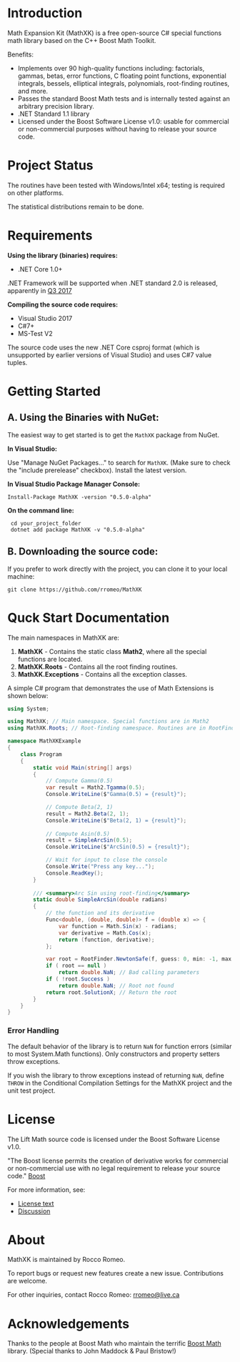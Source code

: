 # Introduction
Math Expansion Kit (MathXK) is a free open-source C# special functions math library based on the C++ Boost Math Toolkit. 

Benefits:
* Implements over 90 high-quality functions including: factorials, gammas, betas, error functions, C floating point functions, exponential integrals, bessels, elliptical integrals, polynomials, root-finding routines, and more.
* Passes the standard Boost Math tests and is internally tested against an arbitrary precision library. 
* .NET Standard 1.1 library
* Licensed under the Boost Software License v1.0: usable for commercial or non-commercial purposes without having to release your source code.

# Project Status

The routines have been tested with Windows/Intel x64; testing is required on other platforms. 

The statistical distributions remain to be done.

# Requirements
**Using the library (binaries) requires:**
* .NET Core 1.0+

.NET Framework will be supported when .NET standard 2.0 is released, apparently in [Q3 2017](https://github.com/dotnet/core/blob/master/roadmap.md)

**Compiling the source code requires:**
* Visual Studio 2017 
* C#7+
* MS-Test V2

The source code uses the new .NET Core csproj format (which is unsupported by earlier versions of Visual Studio) and uses C#7 value tuples. 

# Getting Started

## A. Using the Binaries with NuGet:

The easiest way to get started is to get the `MathXK` package from NuGet.

**In Visual Studio:** 

Use "Manage NuGet Packages..." to search for `MathXK`. (Make sure to check the "include prerelease" checkbox). Install the latest version.

**In Visual Studio Package Manager Console:** 
```
Install-Package MathXK -version "0.5.0-alpha"
```

**On the command line:**
```
 cd your_project_folder 
 dotnet add package MathXK -v "0.5.0-alpha"
```

## B. Downloading the source code:
If you prefer to work directly with the project, you can clone it to your local machine:
```
git clone https://github.com/rromeo/MathXK
```

# Quck Start Documentation
The main namespaces in MathXK are:
1. **MathXK** - Contains the static class **Math2**, where all the special functions are located.
2. **MathXK.Roots** - Contains all the root finding routines.
3. **MathXK.Exceptions** - Contains all the exception classes. 

A simple C# program that demonstrates the use of Math Extensions is shown below:
```C#
using System;

using MathXK; // Main namespace. Special functions are in Math2
using MathXK.Roots; // Root-finding namespace. Routines are in RootFinder

namespace MathXKExample
{
    class Program
    {
        static void Main(string[] args)
        {
            // Compute Gamma(0.5)
            var result = Math2.Tgamma(0.5);
            Console.WriteLine($"Gamma(0.5) = {result}");

            // Compute Beta(2, 1)
            result = Math2.Beta(2, 1);
            Console.WriteLine($"Beta(2, 1) = {result}");
            
            // Compute Asin(0.5)
            result = SimpleArcSin(0.5);
            Console.WriteLine($"ArcSin(0.5) = {result}");

            // Wait for input to close the console
            Console.Write("Press any key...");
            Console.ReadKey();
        }
        
        /// <summary>Arc Sin using root-finding</summary>
        static double SimpleArcSin(double radians) 
        {
            // the function and its derivative
            Func<double, (double, double)> f = (double x) => {
                var function = Math.Sin(x) - radians; 
                var derivative = Math.Cos(x);
                return (function, derivative);
            };

            var root = RootFinder.NewtonSafe(f, guess: 0, min: -1, max: 1);
            if ( root == null )
                return double.NaN; // Bad calling parameters
            if ( !root.Success )
                return double.NaN; // Root not found
            return root.SolutionX; // Return the root
        }
    }
}

```

### Error Handling
The default behavior of the library is to return `NaN` for function errors (similar to most System.Math functions). Only constructors and property setters throw exceptions.
 
If you wish the library to throw exceptions instead of returning `NaN`, define `THROW` in the Conditional Compilation Settings for the MathXK project and the unit test project.

# License
The Lift Math source code is licensed under the Boost Software License v1.0. 

"The Boost license permits the creation of derivative works for commercial or non-commercial use with no legal requirement to release your source code."  [Boost](http://www.boost.org/users/license.html)

For more information, see:
* [License text](http://www.boost.org/LICENSE_1_0.txt)
* [Discussion](http://www.boost.org/users/license.html)

# About
MathXK is maintained by Rocco Romeo. 

To report bugs or request new features create a new issue. Contributions are welcome.

For other inquiries, contact Rocco Romeo: rromeo@live.ca

# Acknowledgements
Thanks to the people at Boost Math who maintain the terrific [Boost Math](http://boost.org/libs/math) library. (Special thanks to John Maddock & Paul Bristow!)




